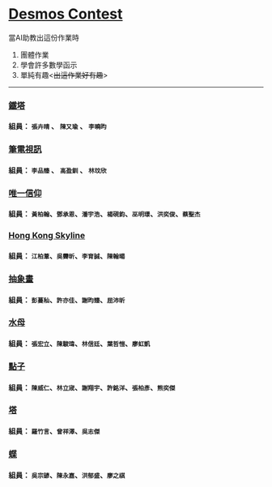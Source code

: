 # [Desmos Contest](https://www.desmos.com/art?lang=zh-TW)
當AI助教出這份作業時
1. 團體作業
2. 學會許多數學函示
3. 單純有趣<~~出這作業好有趣~~>

--- 


### [鐵塔](https://www.desmos.com/calculator/7ntlecpr90?lang=zh-TW)
#### 組員： `張卉晴` 、 `陳又瑜` 、 `李曉昀`

### [筆電視訊](https://www.desmos.com/calculator/klrw4ryiva?lang=zh-TW)
#### 組員： `李品臻` 、 `高盈釧` 、 `林玟欣`

### [唯一信仰](https://www.desmos.com/calculator/stx9gku22c?lang=zh-TW)
#### 組員： `黃柏翰`、`鄧承恩`、`潘宇浩`、`楊硯鈞`、`巫明璟`、`洪奕俊`、`蔡聖杰`

### [Hong Kong Skyline](https://www.desmos.com/calculator/iqrp6dxgwz?lang=zh-TW)
#### 組員： `江柏葦`、`吳霽昕`、`李育誠`、`陳翰暘`

### [抽象畫](https://www.desmos.com/calculator/8daxvsupuj?lang=zh-TW)
#### 組員： `彭蔓秈`、`許亦佳`、`謝昀臻`、`屈沛昕`

### [水母](https://www.desmos.com/calculator/ug3kz8bhza?lang=zh-TW)
#### 組員： `張宏立`、`陳駿瑋`、`林信廷`、`葉哲愷`、`廖虹凱`

### [點子](https://www.desmos.com/calculator/lhidahci9a?lang=zh-TW)
#### 組員： `陳威仁`、`林立宬`、`謝翔宇`、`許銘洋`、`張柏彥`、`熊奕傑`

### [塔](https://www.desmos.com/calculator/nbefzkmold?lang=zh-TW)
#### 組員： `羅竹言`、`曾祥澤`、`吳志傑`

### [蝶](https://www.desmos.com/calculator/eandhll3wi?lang=zh-TW)
#### 組員： `吳宗諺`、`陳永嘉`、`洪郁盛`、`廖之祺`
